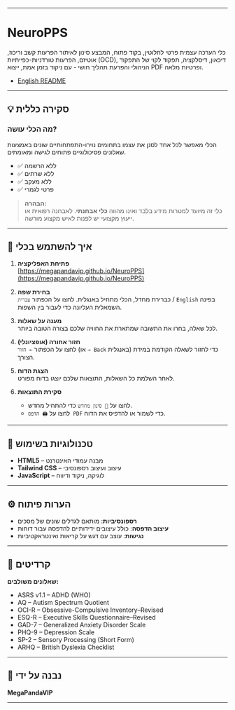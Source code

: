 
---

# NeuroPPS
כלי הערכה עצמית פרטי לחלוטין, בקוד פתוח, המבצע סינון לאיתור הפרעות קשב וריכוז, אוטיזם, הפרעות טורדניות-כפייתיות (OCD), דיכאון, דיסלקציה, תפקוד לקוי של התפקוד הניהולי והפרעת תהליך חושי - עם ניקוד בזמן אמת, ייצוא PDF ופרטיות מלאה.

- [English README](README.md)

---

## 💡 סקירה כללית

### מה הכלי עושה?

הכלי מאפשר לכל אחד לסנן את עצמו בתחומים נוירו-התפתחותיים שונים באמצעות שאלונים פסיכולוגיים פתוחים לגישה ומאומתים.

- ✅ ללא הרשמה  
- ✅ ללא שרתים  
- ✅ ללא מעקב  
- ✅ פרטי לגמרי

> **הבהרה:**  
> כלי זה מיועד למטרות מידע בלבד ואינו מהווה **כלי אבחנתי**. לאבחנה רפואית או ייעוץ מקצועי יש לפנות לאיש מקצוע מורשה.

---

## 🚀 איך להשתמש בכלי

1. **פתיחת האפליקציה**  
   [https://megapandavip.github.io/NeuroPPS](https://megapandavip.github.io/NeuroPPS)

2. **בחירת שפה**  
   כברירת מחדל, הכלי מתחיל באנגלית. לחצו על הכפתור `עברית` / `English` בפינה השמאלית העליונה כדי לעבור בין השפות.

3. **מענה על שאלות**  
   לכל שאלה, בחרו את התשובה שמתארת את החוויה שלכם בצורה הטובה ביותר.

4. **חזור אחורה (אופציונלי)**  
   לחצו על הכפתור `← חזור` (או `→ Back` באנגלית) כדי לחזור לשאלה הקודמת במידת הצורך.

5. **הצגת הדוח**  
   לאחר השלמת כל השאלות, התוצאות שלכם יוצגו בדוח מפורט.

6. **סקירת התוצאות**  
   - לחצו על `🔄 סינון מחדש` כדי להתחיל מחדש.  
   - לחצו על `🖨️ הדפס PDF` כדי לשמור או להדפיס את הדוח.

---

## 🧰 טכנולוגיות בשימוש

- **HTML5** – מבנה עמודי האינטרנט  
- **Tailwind CSS** – עיצוב ועיצוב רספונסיבי  
- **JavaScript** – לוגיקה, ניקוד ודיווח  

---

## ⚙️ הערות פיתוח

- **רספונסיביות**: מותאם לגדלים שונים של מסכים  
- **עיצוב הדפסה**: כולל עיצובים ידידותיים להדפסה עבור דוחות  
- **נגישות**: עוצב עם דגש על קריאות ואינטראקטיביות  

---

## 📌 קרדיטים

**שאלונים משולבים:**

- ASRS v1.1 – ADHD (WHO)  
- AQ – Autism Spectrum Quotient  
- OCI-R – Obsessive-Compulsive Inventory–Revised  
- ESQ-R – Executive Skills Questionnaire–Revised  
- GAD-7 – Generalized Anxiety Disorder Scale  
- PHQ-9 – Depression Scale  
- SP-2 – Sensory Processing (Short Form)  
- ARHQ – British Dyslexia Checklist  

---

## 👤 נבנה על ידי

**MegaPandaVIP**

---
